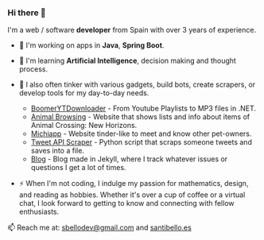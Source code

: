### Hi there 👋
I'm a web / software **developer** from Spain with over 3 years of experience.

- 🔭 I'm working on apps in **Java**, **Spring Boot**.
- 🌱 I'm learning **Artificial Intelligence**, decision making and thought process.

- 💬 I also often tinker with various gadgets, build bots, create scrapers, or develop tools for my day-to-day needs.
  - [BoomerYTDownloader](https://github.com/sbellodev/boomerytdownload) - From Youtube Playlists to MP3 files in .NET. 
  - [Animal Browsing](https://github.com/sbellodev/animalbrowsing) - Website that shows lists and info about items of Animal Crossing: New Horizons.
  - [Michiapp](https://github.com/sbellodev/michiapp) - Website tinder-like to meet and know other pet-owners.
  - [Tweet API Scraper](https://github.com/sbellodev/tweetapi) - Python script that scraps someone tweets and saves into a file.
  - [Blog](https://github.com/sbellodev/blog) - Blog made in Jekyll, where I track whatever issues or questions I get a lot of times.
  
- ⚡ When I'm not coding, I indulge my passion for mathematics, design, and reading as hobbies. Whether it's over a cup of coffee or a virtual chat, I look forward to getting to know and connecting with fellow enthusiasts.

📫 Reach me at: [sbellodev@gmail.com](sbellodev@gmail.com) and [santibello.es](https://www.santibello.es)

